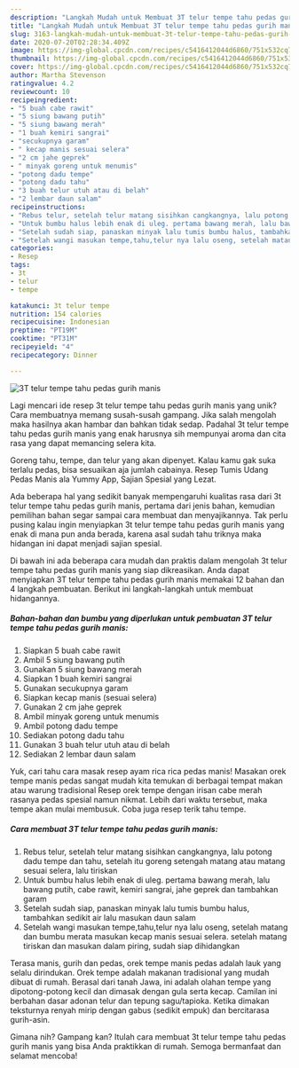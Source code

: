 ```yaml
---
description: "Langkah Mudah untuk Membuat 3T telur tempe tahu pedas gurih manis Anti Gagal"
title: "Langkah Mudah untuk Membuat 3T telur tempe tahu pedas gurih manis Anti Gagal"
slug: 3163-langkah-mudah-untuk-membuat-3t-telur-tempe-tahu-pedas-gurih-manis-anti-gagal
date: 2020-07-20T02:28:34.409Z
image: https://img-global.cpcdn.com/recipes/c5416412044d6860/751x532cq70/3t-telur-tempe-tahu-pedas-gurih-manis-foto-resep-utama.jpg
thumbnail: https://img-global.cpcdn.com/recipes/c5416412044d6860/751x532cq70/3t-telur-tempe-tahu-pedas-gurih-manis-foto-resep-utama.jpg
cover: https://img-global.cpcdn.com/recipes/c5416412044d6860/751x532cq70/3t-telur-tempe-tahu-pedas-gurih-manis-foto-resep-utama.jpg
author: Martha Stevenson
ratingvalue: 4.2
reviewcount: 10
recipeingredient:
- "5 buah cabe rawit"
- "5 siung bawang putih"
- "5 siung bawang merah"
- "1 buah kemiri sangrai"
- "secukupnya garam"
- " kecap manis sesuai selera"
- "2 cm jahe geprek"
- " minyak goreng untuk menumis"
- "potong dadu tempe"
- "potong dadu tahu"
- "3 buah telur utuh atau di belah"
- "2 lembar daun salam"
recipeinstructions:
- "Rebus telur, setelah telur matang sisihkan cangkangnya, lalu potong dadu tempe dan tahu, setelah itu goreng setengah matang atau matang sesuai selera, lalu tiriskan"
- "Untuk bumbu halus lebih enak di uleg. pertama bawang merah, lalu bawang putih, cabe rawit, kemiri sangrai, jahe geprek dan tambahkan garam"
- "Setelah sudah siap, panaskan minyak lalu tumis bumbu halus, tambahkan sedikit air lalu masukan daun salam"
- "Setelah wangi masukan tempe,tahu,telur nya lalu oseng, setelah matang dan bumbu merata masukan kecap manis sesuai selera. setelah matang tiriskan dan masukan dalam piring, sudah siap dihidangkan"
categories:
- Resep
tags:
- 3t
- telur
- tempe

katakunci: 3t telur tempe 
nutrition: 154 calories
recipecuisine: Indonesian
preptime: "PT19M"
cooktime: "PT31M"
recipeyield: "4"
recipecategory: Dinner

---
```



![3T telur tempe tahu pedas gurih manis](https://img-global.cpcdn.com/recipes/c5416412044d6860/751x532cq70/3t-telur-tempe-tahu-pedas-gurih-manis-foto-resep-utama.jpg)

Lagi mencari ide resep 3t telur tempe tahu pedas gurih manis yang unik? Cara membuatnya memang susah-susah gampang. Jika salah mengolah maka hasilnya akan hambar dan bahkan tidak sedap. Padahal 3t telur tempe tahu pedas gurih manis yang enak harusnya sih mempunyai aroma dan cita rasa yang dapat memancing selera kita.

Goreng tahu, tempe, dan telur yang akan dipenyet. Kalau kamu gak suka terlalu pedas, bisa sesuaikan aja jumlah cabainya. Resep Tumis Udang Pedas Manis ala Yummy App, Sajian Spesial yang Lezat.

Ada beberapa hal yang sedikit banyak mempengaruhi kualitas rasa dari 3t telur tempe tahu pedas gurih manis, pertama dari jenis bahan, kemudian pemilihan bahan segar sampai cara membuat dan menyajikannya. Tak perlu pusing kalau ingin menyiapkan 3t telur tempe tahu pedas gurih manis yang enak di mana pun anda berada, karena asal sudah tahu triknya maka hidangan ini dapat menjadi sajian spesial.


Di bawah ini ada beberapa cara mudah dan praktis dalam mengolah 3t telur tempe tahu pedas gurih manis yang siap dikreasikan. Anda dapat menyiapkan 3T telur tempe tahu pedas gurih manis memakai 12 bahan dan 4 langkah pembuatan. Berikut ini langkah-langkah untuk membuat hidangannya.

<!--inarticleads1-->

##### Bahan-bahan dan bumbu yang diperlukan untuk pembuatan 3T telur tempe tahu pedas gurih manis:

1. Siapkan 5 buah cabe rawit
1. Ambil 5 siung bawang putih
1. Gunakan 5 siung bawang merah
1. Siapkan 1 buah kemiri sangrai
1. Gunakan secukupnya garam
1. Siapkan  kecap manis (sesuai selera)
1. Gunakan 2 cm jahe geprek
1. Ambil  minyak goreng untuk menumis
1. Ambil potong dadu tempe
1. Sediakan potong dadu tahu
1. Gunakan 3 buah telur utuh atau di belah
1. Sediakan 2 lembar daun salam


Yuk, cari tahu cara masak resep ayam rica rica pedas manis! Masakan orek tempe manis pedas sangat mudah kita temukan di berbagai tempat makan atau warung tradisional Resep orek tempe dengan irisan cabe merah rasanya pedas spesial namun nikmat. Lebih dari waktu tersebut, maka tempe akan mulai membusuk. Coba juga resep terik tahu tempe. 

<!--inarticleads2-->

##### Cara membuat 3T telur tempe tahu pedas gurih manis:

1. Rebus telur, setelah telur matang sisihkan cangkangnya, lalu potong dadu tempe dan tahu, setelah itu goreng setengah matang atau matang sesuai selera, lalu tiriskan
1. Untuk bumbu halus lebih enak di uleg. pertama bawang merah, lalu bawang putih, cabe rawit, kemiri sangrai, jahe geprek dan tambahkan garam
1. Setelah sudah siap, panaskan minyak lalu tumis bumbu halus, tambahkan sedikit air lalu masukan daun salam
1. Setelah wangi masukan tempe,tahu,telur nya lalu oseng, setelah matang dan bumbu merata masukan kecap manis sesuai selera. setelah matang tiriskan dan masukan dalam piring, sudah siap dihidangkan


Terasa manis, gurih dan pedas, orek tempe manis pedas adalah lauk yang selalu dirindukan. Orek tempe adalah makanan tradisional yang mudah dibuat di rumah. Berasal dari tanah Jawa, ini adalah olahan tempe yang dipotong-potong kecil dan dimasak dengan gula serta kecap. Camilan ini berbahan dasar adonan telur dan tepung sagu/tapioka. Ketika dimakan teksturnya renyah mirip dengan gabus (sedikit empuk) dan bercitarasa gurih-asin. 

Gimana nih? Gampang kan? Itulah cara membuat 3t telur tempe tahu pedas gurih manis yang bisa Anda praktikkan di rumah. Semoga bermanfaat dan selamat mencoba!
